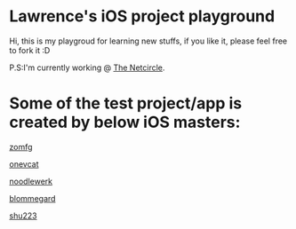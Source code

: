 # Lawrence's iOS project playground

Hi, this is my playgroud for learning new stuffs, if you like it, please feel free to fork it :D

P.S:I'm currently working @ [The Netcircle](http://thenetcircle.com).


# Some of the test project/app is created by below iOS masters:

[zomfg](https://github.com/zomfg)

[onevcat](https://github.com/onevcat)

[noodlewerk](https://github.com/noodlewerk)

[blommegard](https://github.com/blommegard)

[shu223](https://github.com/shu223)
